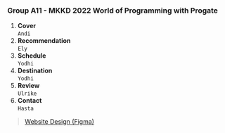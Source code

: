 ### Group A11 - MKKD 2022 World of Programming with Progate

1. **Cover** <br> `Andi`
3. **Recommendation** <br> `Ely`
4. **Schedule** <br> `Yodhi`
5. **Destination** <br> `Yodhi`
6. **Review** <br> `Ulrike`
7. **Contact** <br> `Hasta`

> [Website Design (Figma)](https://www.figma.com/file/cHUnj38U06MTtbcPhZkbLl/Touria?node-id=0%3A1)